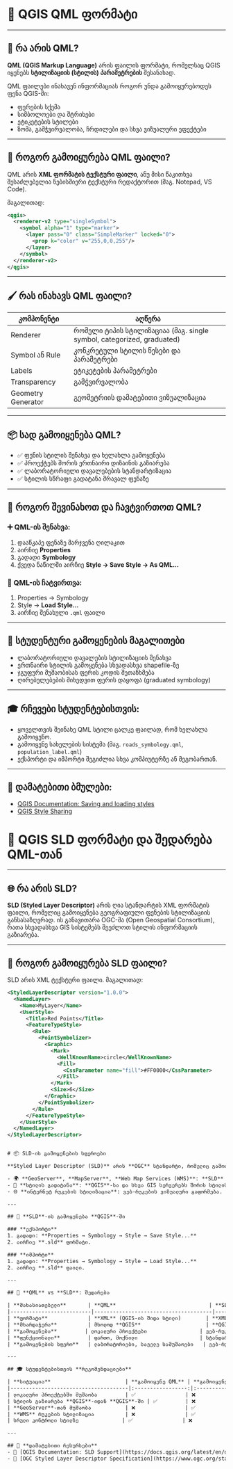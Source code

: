
# 🎨 QGIS QML ფორმატი

---

## 🧾 რა არის QML?

**QML (QGIS Markup Language)** არის ფაილის ფორმატი, რომელსაც QGIS იყენებს **სტილიზაციის (სტილის) პარამეტრების** შესანახად.

QML ფაილები ინახავენ ინფორმაციას როგორ უნდა გამოიყურებოდეს ფენა QGIS-ში:
- ფერების სქემა
- სიმბოლოები და შტრიხები
- ეტიკეტების სტილები
- ზომა, გამჭვირვალობა, ჩრდილები და სხვა ვიზუალური ეფექტები

---

## 📁 როგორ გამოიყურება QML ფაილი?

QML არის **XML ფორმატის ტექსტური ფაილი**, ანუ მისი წაკითხვა შესაძლებელია ნებისმიერი ტექსტური რედაქტორით (მაგ. Notepad, VS Code).

მაგალითად:
```xml
<qgis>
  <renderer-v2 type="singleSymbol">
    <symbol alpha="1" type="marker">
      <layer pass="0" class="SimpleMarker" locked="0">
        <prop k="color" v="255,0,0,255"/>
      </layer>
    </symbol>
  </renderer-v2>
</qgis>
```

---

## 🖌️ რას ინახავს QML ფაილი?

| კომპონენტი         | აღწერა |
|--------------------|--------|
| Renderer           | რომელი ტიპის სტილიზაციაა (მაგ. single symbol, categorized, graduated) |
| Symbol ან Rule     | კონკრეტული სტილის წესები და პარამეტრები |
| Labels             | ეტიკეტების პარამეტრები |
| Transparency       | გამჭვირვალობა |
| Geometry Generator | გეომეტრიის დამატებითი ვიზუალიზაცია |

---

## 📦 სად გამოიყენება QML?

- ✅ ფენის სტილის შენახვა და ხელახლა გამოყენება
- ✅ პროექტებს შორის ერთნაირი დიზაინის გაზიარება
- ✅ ლაბორატორიული დავალებების სტანდარტიზაცია
- ✅ სტილის სწრაფი გადატანა მრავალ ფენაზე

---

## 🧭 როგორ შევინახოთ და ჩავტვირთოთ QML?

### ➕ QML-ის შენახვა:
1. დააწკაპე ფენაზე მარჯვენა ღილაკით
2. აირჩიე **Properties**
3. გადადი **Symbology**
4. ქვედა ნაწილში აირჩიე **Style → Save Style → As QML...**

### 📂 QML-ის ჩატვირთვა:
1. Properties → Symbology
2. Style → **Load Style...**
3. აირჩიე შენახული `.qml` ფაილი

---

## 🧪 სტუდენტური გამოყენების მაგალითები

- ლაბორატორიული დავალების სტილიზაციის შენახვა
- ერთნაირი სტილის გამოყენება სხვადასხვა shapefile-ზე
- ჯგუფური მუშაობისას ფერის კოდის შეთანხმება
- ღირებულებების მიხედვით ფერის დაყოფა (graduated symbology)

---

## 🎓 რჩევები სტუდენტებისთვის:

- ყოველთვის შეინახე QML სტილი ცალკე ფაილად, რომ ხელახლა გამოიყენო.
- გამოიყენე სახელების სისტემა (მაგ. `roads_symbology.qml`, `population_label.qml`)
- ექსპორტი და იმპორტი შეგიძლია სხვა კომპიუტერზე ან მეგობართან.

---

## 📎 დამატებითი ბმულები:

- [QGIS Documentation: Saving and loading styles](https://docs.qgis.org/3.40/en/docs/user_manual/working_with_vector/vector_properties.html#saving-and-loading-styles)
- [QGIS Style Sharing](https://plugins.qgis.org/styles/)


# 🧾 QGIS SLD ფორმატი და შედარება QML-თან

---

## 🌐 რა არის SLD?

**SLD (Styled Layer Descriptor)** არის ღია სტანდარტის XML ფორმატის ფაილი, რომელიც გამოიყენება გეოგრაფიული ფენების სტილიზაციის განსასაზღვრად. ის განავითარა OGC-მა (Open Geospatial Consortium), რათა სხვადასხვა GIS სისტემებს შეეძლოთ სტილის ინფორმაციის გაზიარება.

---

## 📁 როგორ გამოიყურება SLD ფაილი?

SLD არის XML ტექსტური ფაილი. მაგალითად:

```xml
<StyledLayerDescriptor version="1.0.0">
  <NamedLayer>
    <Name>MyLayer</Name>
    <UserStyle>
      <Title>Red Points</Title>
      <FeatureTypeStyle>
        <Rule>
          <PointSymbolizer>
            <Graphic>
              <Mark>
                <WellKnownName>circle</WellKnownName>
                <Fill>
                  <CssParameter name="fill">#FF0000</CssParameter>
                </Fill>
              </Mark>
              <Size>6</Size>
            </Graphic>
          </PointSymbolizer>
        </Rule>
      </FeatureTypeStyle>
    </UserStyle>
  </NamedLayer>
</StyledLayerDescriptor>


# 📦 SLD-ის გამოყენების სფეროები

**Styled Layer Descriptor (SLD)** არის **OGC** სტანდარტი, რომელიც გამოიყენება **GIS** სისტემებში რუკების სტილიზაციისთვის. ძირითადი გამოყენების სფეროები:

- 🌍 **GeoServer**, **MapServer**, **Web Map Services (WMS)**: **SLD** სტანდარტულად გამოიყენება ამ პლატფორმებში.
- 🔄 **სტილის გადატანა**: **QGIS**-სა და სხვა GIS სერვერებს შორის სტილის გაზიარება.
- 🌐 **ინტერნეტ რუკების სტილიზაცია**: ვებ-რუკების ვიზუალური გაფორმება.

---

## 📂 **SLD**-ის გამოყენება **QGIS**-ში

### **ექსპორტი**
1. გადადი: **Properties → Symbology → Style → Save Style...**
2. აირჩიე **.sld** ფორმატი.

### **იმპორტი**
1. გადადი: **Properties → Symbology → Style → Load Style...**
2. აირჩიე **.sld** ფაილი.

---

## 🔄 **QML** vs **SLD**: შედარება

| **მახასიათებელი**       | **QML**                              | **SLD**                              |
|--------------------------|--------------------------------------|--------------------------------------|
| **ფორმატი**             | **XML** (QGIS-ის შიდა სტილი)        | **XML** (OGC სტანდარტი)             |
| **მხარდაჭერა**          | მხოლოდ **QGIS**                     | **QGIS**, **GeoServer**, **MapServer** |
| **გამოყენება**         | ლოკალური პროექტები                 | ვებ-რუკები, **GIS** სერვერები      |
| **ფუნქციონალი**         | ფართო, მოქნილი                    | სტანდარტიზებული, ზოგჯერ შეზღუდული  |
| **გამოყენების სფერო**   | ლაბორატორიები, საველე სამუშაოები   | ვებ-რუკები, **GeoServer** პუბლიკაცია |

---

## 🎓 სტუდენტებისთვის **რეკომენდაციები**

| **სიტუაცია**                        | **გამოიყენე QML** | **გამოიყენე SLD** |
|--------------------------------------|:-----------------:|:-----------------:|
| ლოკალური პროექტებში მუშაობა         | ✅                | ❌                |
| სტილის გაზიარება **QGIS**-იდან **QGIS**-ში | ✅         | ❌                |
| **GeoServer**-თან მუშაობა           | ❌                | ✅                |
| **WMS** რუკების სტილიზაცია          | ❌                | ✅                |
| სრული კონტროლი სტილზე              | ✅                | ❌                |

---

## 📎 **დამატებითი რესურსები**
- 📖 [QGIS Documentation: SLD Support](https://docs.qgis.org/latest/en/docs/user_manual/working_with_vector/vector_properties.html#style-menu)
- 📜 [OGC Styled Layer Descriptor Specification](https://www.ogc.org/standards/sld)